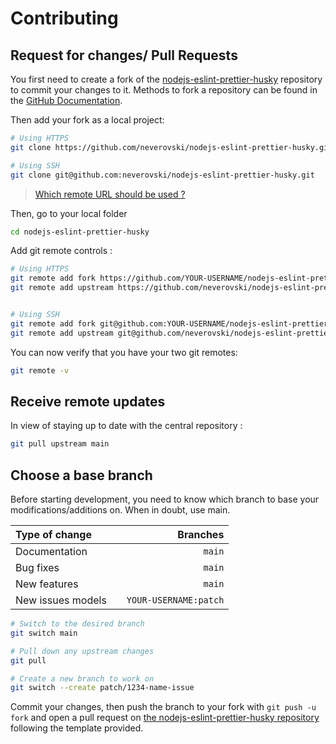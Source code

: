 # Contributing

## Request for changes/ Pull Requests
You first need to create a fork of the [nodejs-eslint-prettier-husky](https://github.com/neverovski/nodejs-eslint-prettier-husky/) repository to commit your changes to it. Methods to fork a repository can be found in the [GitHub Documentation](https://docs.github.com/en/get-started/quickstart/fork-a-repo).

Then add your fork as a local project:

```sh
# Using HTTPS
git clone https://github.com/neverovski/nodejs-eslint-prettier-husky.git

# Using SSH
git clone git@github.com:neverovski/nodejs-eslint-prettier-husky.git
```

> [Which remote URL should be used ?](https://docs.github.com/en/get-started/getting-started-with-git/about-remote-repositories)

Then, go to your local folder

```sh
cd nodejs-eslint-prettier-husky
```

Add git remote controls :

```sh
# Using HTTPS
git remote add fork https://github.com/YOUR-USERNAME/nodejs-eslint-prettier-huskys.git
git remote add upstream https://github.com/neverovski/nodejs-eslint-prettier-huskys.git


# Using SSH
git remote add fork git@github.com:YOUR-USERNAME/nodejs-eslint-prettier-huskys.git
git remote add upstream git@github.com/neverovski/nodejs-eslint-prettier-huskys.git
```

You can now verify that you have your two git remotes:

```sh
git remote -v
```

## Receive remote updates
In view of staying up to date with the central repository :

```sh
git pull upstream main
```

## Choose a base branch
Before starting development, you need to know which branch to base your modifications/additions on. When in doubt, use main.

| Type of change                |           | Branches              |
| :------------------           |:---------:| ---------------------:|
| Documentation                 |           | `main`              |
| Bug fixes                     |           | `main`              |
| New features                  |           | `main`              |
| New issues models             |           | `YOUR-USERNAME:patch` |

```sh
# Switch to the desired branch
git switch main

# Pull down any upstream changes
git pull

# Create a new branch to work on
git switch --create patch/1234-name-issue
```

Commit your changes, then push the branch to your fork with `git push -u fork` and open a pull request on [the nodejs-eslint-prettier-husky repository](https://github.com/neverovski/nodejs-eslint-prettier-husky/) following the template provided.
